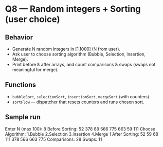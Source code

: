 # Q8 — Random integers + Sorting (user choice)

## Behavior
- Generate N random integers in [1,1000] (N from user).
- Ask user to choose sorting algorithm (Bubble, Selection, Insertion, Merge).
- Print before & after arrays, and count comparisons & swaps (swaps not meaningful for merge).

## Functions
- `bubbleSort`, `selectionSort`, `insertionSort`, `mergeSort` (with counters).
- `sortFlow` — dispatcher that resets counters and runs chosen sort.

## Sample run 
Enter N (max 100): 8
Before Sorting:
52 378 68 566 775 663 59 111
Choose Algorithm: 1.Bubble 2.Selection 3.Insertion 4.Merge
1
After Sorting:
52 59 68 111 378 566 663 775
Comparisons: 28
Swaps: 11
